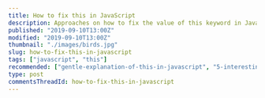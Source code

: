 ```yaml
---
title: How to fix this in JavaScript
description: Approaches on how to fix the value of this keyword in JavaScript.
published: "2019-09-10T13:00Z"
modified: "2019-09-10T13:00Z"
thumbnail: "./images/birds.jpg"
slug: how-to-fix-this-in-javascript
tags: ["javascript", "this"]
recommended: ["gentle-explanation-of-this-in-javascript", "5-interesting-uses-javascript-destructuring"]
type: post
commentsThreadId: how-to-fix-this-in-javascript
---
```


